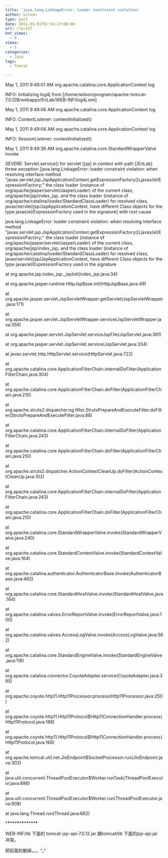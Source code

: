 ```yaml
---
title: 'java.lang.LinkageError: loader constraint violation'
author: wiloon
type: post
date: 2011-05-01T01:54:27+00:00
url: /?p=157
bot_views:
  - 9
views:
  - 5
categories:
  - Java
tags:
  - Tomcat

---
```

May 1, 2011 9:49:01 AM org.apache.catalina.core.ApplicationContext log
  
INFO: Initializing log4j from [/home/wiloon/program/apache-tomcat-7.0.12B/webapps/EnLab/WEB-INF/log4j.xml]
  
May 1, 2011 9:49:06 AM org.apache.catalina.core.ApplicationContext log
  
INFO: ContextListener: contextInitialized()
  
May 1, 2011 9:49:06 AM org.apache.catalina.core.ApplicationContext log
  
INFO: SessionListener: contextInitialized()
  
May 1, 2011 9:49:36 AM org.apache.catalina.core.StandardWrapperValve invoke
  
SEVERE: Servlet.service() for servlet [jsp] in context with path [/EnLab] threw exception [java.lang.LinkageError: loader constraint violation: when resolving interface method "javax.servlet.jsp.JspApplicationContext.getExpressionFactory()Ljavax/el/ExpressionFactory;" the class loader (instance of org/apache/jasper/servlet/JasperLoader) of the current class, org/apache/jsp/index_jsp, and the class loader (instance of org/apache/catalina/loader/StandardClassLoader) for resolved class, javax/servlet/jsp/JspApplicationContext, have different Class objects for the type javax/el/ExpressionFactory used in the signature] with root cause
  
java.lang.LinkageError: loader constraint violation: when resolving interface method "javax.servlet.jsp.JspApplicationContext.getExpressionFactory()Ljavax/el/ExpressionFactory;" the class loader (instance of org/apache/jasper/servlet/JasperLoader) of the current class, org/apache/jsp/index_jsp, and the class loader (instance of org/apache/catalina/loader/StandardClassLoader) for resolved class, javax/servlet/jsp/JspApplicationContext, have different Class objects for the type javax/el/ExpressionFactory used in the signature
  
at org.apache.jsp.index\_jsp.\_jspInit(index_jsp.java:34)
  
at org.apache.jasper.runtime.HttpJspBase.init(HttpJspBase.java:49)
  
at org.apache.jasper.servlet.JspServletWrapper.getServlet(JspServletWrapper.java:171)
  
at org.apache.jasper.servlet.JspServletWrapper.service(JspServletWrapper.java:356)
  
at org.apache.jasper.servlet.JspServlet.serviceJspFile(JspServlet.java:391)
  
at org.apache.jasper.servlet.JspServlet.service(JspServlet.java:334)
  
at javax.servlet.http.HttpServlet.service(HttpServlet.java:722)
  
at org.apache.catalina.core.ApplicationFilterChain.internalDoFilter(ApplicationFilterChain.java:304)
  
at org.apache.catalina.core.ApplicationFilterChain.doFilter(ApplicationFilterChain.java:210)
  
at org.apache.struts2.dispatcher.ng.filter.StrutsPrepareAndExecuteFilter.doFilter(StrutsPrepareAndExecuteFilter.java:88)
  
at org.apache.catalina.core.ApplicationFilterChain.internalDoFilter(ApplicationFilterChain.java:243)
  
at org.apache.catalina.core.ApplicationFilterChain.doFilter(ApplicationFilterChain.java:210)
  
at org.apache.struts2.dispatcher.ActionContextCleanUp.doFilter(ActionContextCleanUp.java:102)
  
at org.apache.catalina.core.ApplicationFilterChain.internalDoFilter(ApplicationFilterChain.java:243)
  
at org.apache.catalina.core.ApplicationFilterChain.doFilter(ApplicationFilterChain.java:210)
  
at org.apache.catalina.core.StandardWrapperValve.invoke(StandardWrapperValve.java:240)
  
at org.apache.catalina.core.StandardContextValve.invoke(StandardContextValve.java:164)
  
at org.apache.catalina.authenticator.AuthenticatorBase.invoke(AuthenticatorBase.java:462)
  
at org.apache.catalina.core.StandardHostValve.invoke(StandardHostValve.java:164)
  
at org.apache.catalina.valves.ErrorReportValve.invoke(ErrorReportValve.java:100)
  
at org.apache.catalina.valves.AccessLogValve.invoke(AccessLogValve.java:562)
  
at org.apache.catalina.core.StandardEngineValve.invoke(StandardEngineValve.java:118)
  
at org.apache.catalina.connector.CoyoteAdapter.service(CoyoteAdapter.java:395)
  
at org.apache.coyote.http11.Http11Processor.process(Http11Processor.java:250)
  
at org.apache.coyote.http11.Http11Protocol$Http11ConnectionHandler.process(Http11Protocol.java:188)
  
at org.apache.coyote.http11.Http11Protocol$Http11ConnectionHandler.process(Http11Protocol.java:166)
  
at org.apache.tomcat.util.net.JIoEndpoint$SocketProcessor.run(JIoEndpoint.java:302)
  
at java.util.concurrent.ThreadPoolExecutor$Worker.runTask(ThreadPoolExecutor.java:886)
  
at java.util.concurrent.ThreadPoolExecutor$Worker.run(ThreadPoolExecutor.java:908)
  
at java.lang.Thread.run(Thread.java:662)

\***\***\***\***\***\***\***\***\***\***\***\***\***\***
  
WEB-INF/lib 下面的 tomcat-jsp-api-7.0.12.jar 跟tomcat/lib 下面的jsp-api.jar 冲突。
  
把前面的删掉。。。^_^